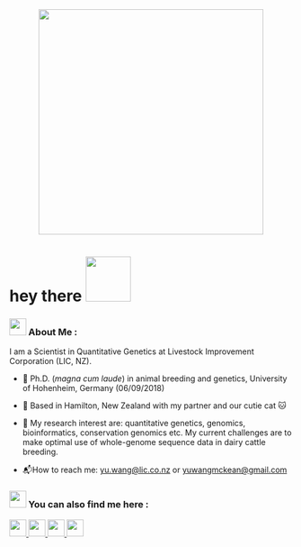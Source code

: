 <div id="header" align="center">
  <img src="https://media.giphy.com/media/hpXdHPfFI5wTABdDx9/giphy.gif" width="400"/>
</div>


<h1>
  hey there
  <img src="https://media.giphy.com/media/Wj7lNjMNDxSmc/giphy.gif" width="80"/>
</h1>


### <img src="https://media.giphy.com/media/WUlplcMpOCEmTGBtBW/giphy.gif" width="30">  About Me :

I am a Scientist in Quantitative Genetics at Livestock Improvement Corporation (LIC, NZ).

- :cow2: Ph.D. (*magna cum laude*) in animal breeding and genetics, University of Hohenheim, Germany (06/09/2018)

- :kiwi_fruit: Based in Hamilton, New Zealand with my partner and our cutie cat :cat:

- :dna: My research interest are: quantitative genetics, genomics, bioinformatics, conservation genomics etc. My current challenges are to make optimal use of whole-genome sequence data in dairy cattle breeding.

- :mailbox_with_mail:How to reach me: [yu.wang@lic.co.nz](mailto:yu.wang@lic.co.nz) or [yuwangmckean@gmail.com](mailto:yuwangmckean@gmail.com) 


### <img src="https://media.giphy.com/media/WUlplcMpOCEmTGBtBW/giphy.gif" width="30">  You can also find me here :

<div id="badges">
  <a href="https://www.linkedin.com/in/yuwangnz/">
    <img src="https://simpleicons.org/icons/linkedin.svg"  width="30"/>
  </a>
  <a href="https://www.researchgate.net/profile/Yu-Wang-303">
    <img src="https://simpleicons.org/icons/researchgate.svg" width="30"/>
  </a>
    <a href="https://orcid.org/0000-0003-3756-6246">
    <img src="https://simpleicons.org/icons/orcid.svg" width="30"/>
  </a>
      <a href="https://yuwangmckean.wordpress.com/">
    <img src="https://simpleicons.org/icons/wordpress.svg" width="30"/>
  </a>
</div>
